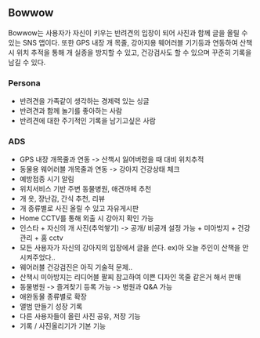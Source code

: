 ## Bowwow
Bowwow는 사용자가 자신이 키우는 반려견의 입장이 되어 사진과 함께 글을 올릴 수 있는 SNS 앱이다.
또한 GPS 내장 개 목줄, 강아지용 웨어러블 기기등과 연동하여 산책시 위치 추적을 통해 개 실종을 방지할 수 있고, 건강검사도 할 수 있으며 꾸준히 기록을 남길 수 있다. 

### Persona
- 반려견을 가족같이 생각하는 경제력 있는 싱글
- 반려견과 함께 놀기를 좋아하는 사람
- 반려견에 대한 주기적인 기록을 남기고싶은 사람

### ADS
- GPS 내장 개목줄과 연동 -> 산책시 잃어버렸을 때 대비 위치추적
- 동물용 웨어러블 개목줄과 연동 -> 강아지 건강상태 체크
- 예방접종 시기 알림
- 위치서비스 기반 주변 동물병원, 애견까페 추천
- 개 옷, 장난감, 간식 추천, 리뷰
- 개 종류별로 사진 올릴 수 있고 자유게시판
- Home CCTV를 통해 외출 시 강아지 확인 가능
- 인스타 + 자신의 개 사진(추억쌓기) -> 공개/ 비공개 설정 가능 + 미아방지 + 건강관리 + 홈 cctv
- 모든 사용자가 자신의 강아지의 입장에서 글을 쓴다. ex)아 오늘 주인이 산책을  안 시켜주었다..
- 웨어러블 건강검진은 아직 기술적 문제..
- 산책시 미아방지는 리디어블 팔찌 참고하여 이쁜 디자인 목줄 같은거 해서 판매
- 동물병원 -> 즐겨찾기 등록 가능 -> 병원과 Q&A 가능
- 애완동물 종류별로 확장
- 앨범 만들기 성장 기록
- 다른 사용자들이 올린 사진 공유, 저장 기능 
- 기록 / 사진올리기가 기본 기능   